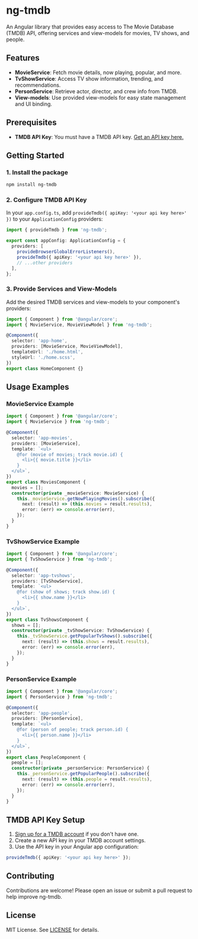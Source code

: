 # ng-tmdb

An Angular library that provides easy access to The Movie Database (TMDB) API, offering services and view-models for movies, TV shows, and people.

## Features

- **MovieService**: Fetch movie details, now playing, popular, and more.
- **TvShowService**: Access TV show information, trending, and recommendations.
- **PersonService**: Retrieve actor, director, and crew info from TMDB.
- **View-models**: Use provided view-models for easy state management and UI binding.

## Prerequisites

- **TMDB API Key**: You must have a TMDB API key. [Get an API key here.](https://developer.themoviedb.org/docs/getting-started)

## Getting Started

### 1. Install the package

```bash
npm install ng-tmdb
```

### 2. Configure TMDB API Key

In your `app.config.ts`, add `provideTmdb({ apiKey: '<your api key here>' })` to your `ApplicationConfig` providers:

```typescript
import { provideTmdb } from 'ng-tmdb';

export const appConfig: ApplicationConfig = {
  providers: [
    provideBrowserGlobalErrorListeners(),
    provideTmdb({ apiKey: '<your api key here>' }),
    // ...other providers
  ],
};
```

### 3. Provide Services and View-Models

Add the desired TMDB services and view-models to your component's providers:

```typescript
import { Component } from '@angular/core';
import { MovieService, MovieViewModel } from 'ng-tmdb';

@Component({
  selector: 'app-home',
  providers: [MovieService, MovieViewModel],
  templateUrl: './home.html',
  styleUrl: './home.scss',
})
export class HomeComponent {}
```

## Usage Examples

### MovieService Example

```typescript
import { Component } from '@angular/core';
import { MovieService } from 'ng-tmdb';

@Component({
  selector: 'app-movies',
  providers: [MovieService],
  template: `<ul>
    @for (movie of movies; track movie.id) {
      <li>{{ movie.title }}</li>
    }
  </ul>`,
})
export class MoviesComponent {
  movies = [];
  constructor(private _movieService: MovieService) {
    this._movieService.getNowPlayingMovies().subscribe({
      next: (result) => (this.movies = result.results),
      error: (err) => console.error(err),
    });
  }
}
```

### TvShowService Example

```typescript
import { Component } from '@angular/core';
import { TvShowService } from 'ng-tmdb';

@Component({
  selector: 'app-tvshows',
  providers: [TvShowService],
  template: `<ul>
    @for (show of shows; track show.id) {
      <li>{{ show.name }}</li>
    }
  </ul>`,
})
export class TvShowsComponent {
  shows = [];
  constructor(private _tvShowService: TvShowService) {
    this._tvShowService.getPopularTvShows().subscribe({
      next: (result) => (this.shows = result.results),
      error: (err) => console.error(err),
    });
  }
}
```

### PersonService Example

```typescript
import { Component } from '@angular/core';
import { PersonService } from 'ng-tmdb';

@Component({
  selector: 'app-people',
  providers: [PersonService],
  template: `<ul>
    @for (person of people; track person.id) {
      <li>{{ person.name }}</li>
    }
  </ul>`,
})
export class PeopleComponent {
  people = [];
  constructor(private _personService: PersonService) {
    this._personService.getPopularPeople().subscribe({
      next: (result) => (this.people = result.results),
      error: (err) => console.error(err),
    });
  }
}
```

## TMDB API Key Setup

1. [Sign up for a TMDB account](https://developer.themoviedb.org/docs/getting-started) if you don't have one.
2. Create a new API key in your TMDB account settings.
3. Use the API key in your Angular app configuration:

```typescript
provideTmdb({ apiKey: '<your api key here>' });
```

## Contributing

Contributions are welcome! Please open an issue or submit a pull request to help improve ng-tmdb.

## License

MIT License. See [LICENSE](./LICENSE) for details.
